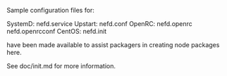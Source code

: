 Sample configuration files for:

SystemD: nefd.service
Upstart: nefd.conf
OpenRC:  nefd.openrc
         nefd.openrcconf
CentOS:  nefd.init

have been made available to assist packagers in creating node packages here.

See doc/init.md for more information.
